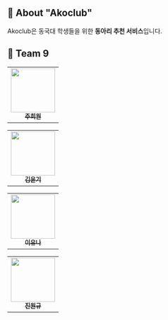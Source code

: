 ## 🐘 About "Akoclub"

Akoclub은 동국대 학생들을 위한 **동아리 추천 서비스**입니다.

## 🙌 Team 9
<table>
  <tbody>
    <tr>
      <td align="center"><a href="https://github.com/heewon0615"><img src="https://github.com/account" width="100px;" alt=""/><br /><sub><b> 주희원 </b></sub></a><br /></td>
    </tr>
  </tbody>
</table>

<table>
  <tbody>
    <tr>
      <td align="center"><a href="https://github.com/62-62"><img src="https://avatars.githubusercontent.com/u/201958046?v=4" width="100px;" alt=""/><br /><sub><b> 김윤기 </b></sub></a><br /></td>
    </tr>
  </tbody>
</table>

<table>
  <tbody>
    <tr>
      <td align="center"><a href="https://github.com/yuna2321"><img src="https://avatars.githubusercontent.com/u/204644049?v=4" width="100px;" alt=""/><br /><sub><b> 이유나 </b></sub></a><br /></td>
    </tr>
  </tbody>
</table>

<table>
  <tbody>
    <tr>
      <td align="center"><a href="https://github.com/jin-wongyu0830"><img src="https://avatars.githubusercontent.com/u/204644857?v=4" width="100px;" alt=""/><br /><sub><b> 진원규 </b></sub></a><br /></td>
    </tr>
  </tbody>
</table>

